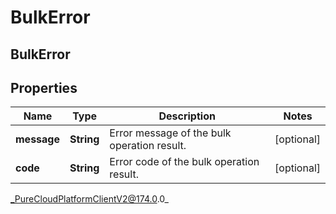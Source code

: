 # BulkError

## BulkError

## Properties

|Name | Type | Description | Notes|
|------------ | ------------- | ------------- | -------------|
| **message** | **String** | Error message of the bulk operation result. | [optional] |
| **code** | **String** | Error code of the bulk operation result. | [optional] |



_PureCloudPlatformClientV2@174.0.0_
